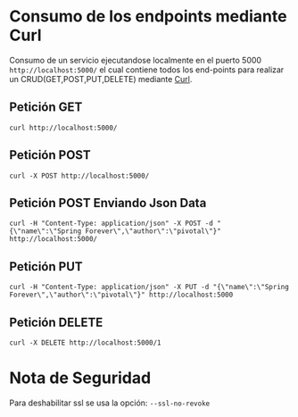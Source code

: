# Consumo de los endpoints mediante Curl

Consumo de un servicio ejecutandose localmente en el puerto 5000 `http://localhost:5000/` el cual contiene todos los end-points para realizar un CRUD(GET,POST,PUT,DELETE) mediante [Curl](https://curl.se/).

## Petición GET
`curl http://localhost:5000/`

## Petición POST
`curl -X POST http://localhost:5000/`

## Petición POST Enviando Json Data
`curl -H "Content-Type: application/json" -X POST -d "{\"name\":\"Spring Forever\",\"author\":\"pivotal\"}" http://localhost:5000/`

## Petición PUT
`curl -H "Content-Type: application/json" -X PUT -d "{\"name\":\"Spring Forever\",\"author\":\"pivotal\"}" http://localhost:5000`

## Petición DELETE
`curl -X DELETE http://localhost:5000/1`

# Nota de Seguridad
Para deshabilitar ssl se usa la opción: `--ssl-no-revoke`
